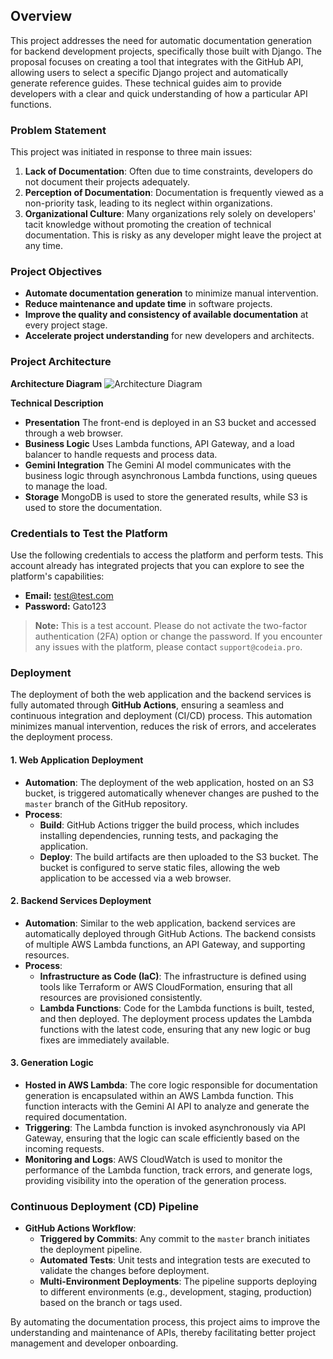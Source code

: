 ## Overview

This project addresses the need for automatic documentation generation for backend development projects, specifically those built with Django. The proposal focuses on creating a tool that integrates with the GitHub API, allowing users to select a specific Django project and automatically generate reference guides. These technical guides aim to provide developers with a clear and quick understanding of how a particular API functions.

### Problem Statement

This project was initiated in response to three main issues:
1. **Lack of Documentation**: Often due to time constraints, developers do not document their projects adequately.
2. **Perception of Documentation**: Documentation is frequently viewed as a non-priority task, leading to its neglect within organizations.
3. **Organizational Culture**: Many organizations rely solely on developers' tacit knowledge without promoting the creation of technical documentation. This is risky as any developer might leave the project at any time.

### Project Objectives
- **Automate documentation generation** to minimize manual intervention.
- **Reduce maintenance and update time** in software projects.
- **Improve the quality and consistency of available documentation** at every project stage.
- **Accelerate project understanding** for new developers and architects.

### Project Architecture
**Architecture Diagram**
![Architecture Diagram](https://camo.githubusercontent.com/db9a4fc9f44fae42766c2791537f9e286ffdcb71cbbffac0198701bdfc426374/68747470733a2f2f666972656261736573746f726167652e676f6f676c65617069732e636f6d2f76302f622f6669722d646174616170702d63363034332e61707073706f742e636f6d2f6f2f4449414752414d412e706e673f616c743d6d6564696126746f6b656e3d38613763653732312d663265342d346638652d393565332d363735386163333232356437)

**Technical Description**
- **Presentation** The front-end is deployed in an S3 bucket and accessed through a web browser.
- **Business Logic** Uses Lambda functions, API Gateway, and a load balancer to handle requests and process data.
- **Gemini Integration** The Gemini AI model communicates with the business logic through asynchronous Lambda functions, using queues to manage the load.
- **Storage** MongoDB is used to store the generated results, while S3 is used to store the documentation.

### Credentials to Test the Platform

Use the following credentials to access the platform and perform tests. This account already has integrated projects that you can explore to see the platform's capabilities:

- **Email:** test@test.com
- **Password:** Gato123

> **Note:** This is a test account. Please do not activate the two-factor authentication (2FA) option or change the password. If you encounter any issues with the platform, please contact `support@codeia.pro`.

### Deployment
The deployment of both the web application and the backend services is fully automated through **GitHub Actions**, ensuring a seamless and continuous integration and deployment (CI/CD) process. This automation minimizes manual intervention, reduces the risk of errors, and accelerates the deployment process.

#### 1. **Web Application Deployment**
   - **Automation**: The deployment of the web application, hosted on an S3 bucket, is triggered automatically whenever changes are pushed to the `master` branch of the GitHub repository.
   - **Process**:
     - **Build**: GitHub Actions trigger the build process, which includes installing dependencies, running tests, and packaging the application.
     - **Deploy**: The build artifacts are then uploaded to the S3 bucket. The bucket is configured to serve static files, allowing the web application to be accessed via a web browser.

#### 2. **Backend Services Deployment**
   - **Automation**: Similar to the web application, backend services are automatically deployed through GitHub Actions. The backend consists of multiple AWS Lambda functions, an API Gateway, and supporting resources.
   - **Process**:
     - **Infrastructure as Code (IaC)**: The infrastructure is defined using tools like Terraform or AWS CloudFormation, ensuring that all resources are provisioned consistently.
     - **Lambda Functions**: Code for the Lambda functions is built, tested, and then deployed. The deployment process updates the Lambda functions with the latest code, ensuring that any new logic or bug fixes are immediately available.

#### 3. **Generation Logic**
   - **Hosted in AWS Lambda**: The core logic responsible for documentation generation is encapsulated within an AWS Lambda function. This function interacts with the Gemini AI API to analyze and generate the required documentation.
   - **Triggering**: The Lambda function is invoked asynchronously via API Gateway, ensuring that the logic can scale efficiently based on the incoming requests.
   - **Monitoring and Logs**: AWS CloudWatch is used to monitor the performance of the Lambda function, track errors, and generate logs, providing visibility into the operation of the generation process.

### Continuous Deployment (CD) Pipeline

- **GitHub Actions Workflow**:
  - **Triggered by Commits**: Any commit to the `master` branch initiates the deployment pipeline.
  - **Automated Tests**: Unit tests and integration tests are executed to validate the changes before deployment.
  - **Multi-Environment Deployments**: The pipeline supports deploying to different environments (e.g., development, staging, production) based on the branch or tags used.

By automating the documentation process, this project aims to improve the understanding and maintenance of APIs, thereby facilitating better project management and developer onboarding.
